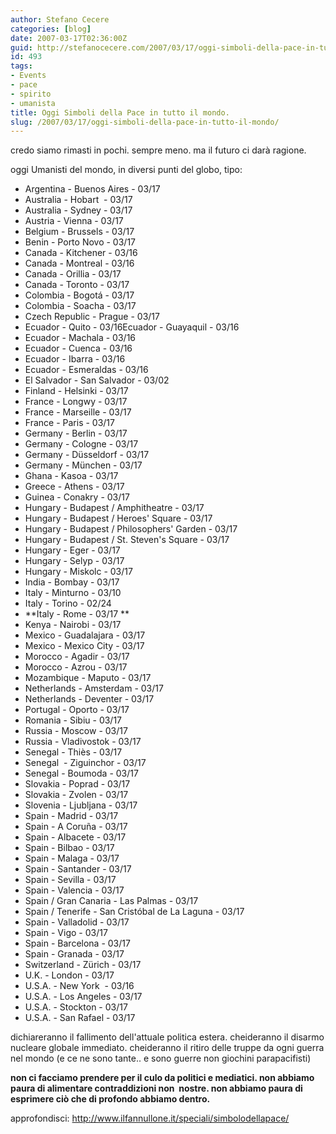 ```yaml
---
author: Stefano Cecere
categories: [blog]
date: 2007-03-17T02:36:00Z
guid: http://stefanocecere.com/2007/03/17/oggi-simboli-della-pace-in-tutto-il-mondo/
id: 493
tags:
- Events
- pace
- spirito
- umanista
title: Oggi Simboli della Pace in tutto il mondo.
slug: /2007/03/17/oggi-simboli-della-pace-in-tutto-il-mondo/
---
```


credo siamo rimasti in pochi. sempre meno. ma il futuro ci darà ragione.

oggi Umanisti del mondo, in diversi punti del globo, tipo:

- Argentina - Buenos Aires - 03/17
- Australia - Hobart  - 03/17
- Australia - Sydney - 03/17
- Austria - Vienna - 03/17
- Belgium - Brussels - 03/17
- Benin - Porto Novo - 03/17
- Canada - Kitchener - 03/16
- Canada - Montreal - 03/16
- Canada - Orillia - 03/17
- Canada - Toronto - 03/17
- Colombia - Bogotá - 03/17
- Colombia - Soacha - 03/17
- Czech Republic - Prague - 03/17
- Ecuador - Quito - 03/16Ecuador - Guayaquil - 03/16
- Ecuador - Machala - 03/16
- Ecuador - Cuenca - 03/16
- Ecuador - Ibarra - 03/16
- Ecuador - Esmeraldas - 03/16
- El Salvador - San Salvador - 03/02
- Finland - Helsinki - 03/17
- France - Longwy - 03/17
- France - Marseille - 03/17
- France - Paris - 03/17
- Germany - Berlin - 03/17
- Germany - Cologne - 03/17
- Germany - Düsseldorf - 03/17
- Germany - München - 03/17
- Ghana - Kasoa - 03/17
- Greece - Athens - 03/17
- Guinea - Conakry - 03/17
- Hungary - Budapest / Amphitheatre - 03/17
- Hungary - Budapest / Heroes' Square - 03/17
- Hungary - Budapest / Philosophers' Garden - 03/17
- Hungary - Budapest / St. Steven's Square - 03/17
- Hungary - Eger - 03/17
- Hungary - Selyp - 03/17
- Hungary - Miskolc - 03/17
- India - Bombay - 03/17
- Italy - Minturno - 03/10
- Italy - Torino - 02/24
- **Italy - Rome - 03/17 **
- Kenya - Nairobi - 03/17
- Mexico - Guadalajara - 03/17
- Mexico - Mexico City - 03/17
- Morocco - Agadir - 03/17
- Morocco - Azrou - 03/17
- Mozambique - Maputo - 03/17
- Netherlands - Amsterdam - 03/17
- Netherlands - Deventer - 03/17
- Portugal - Oporto - 03/17
- Romania - Sibiu - 03/17
- Russia - Moscow - 03/17
- Russia - Vladivostok - 03/17
- Senegal - Thiès - 03/17
- Senegal  - Ziguinchor - 03/17
- Senegal - Boumoda - 03/17
- Slovakia - Poprad - 03/17
- Slovakia - Zvolen - 03/17
- Slovenia - Ljubljana - 03/17
- Spain - Madrid - 03/17
- Spain - A Coruña - 03/17
- Spain - Albacete - 03/17
- Spain - Bilbao - 03/17
- Spain - Malaga - 03/17
- Spain - Santander - 03/17
- Spain - Sevilla - 03/17
- Spain - Valencia - 03/17
- Spain / Gran Canaria - Las Palmas - 03/17
- Spain / Tenerife - San Cristóbal de La Laguna - 03/17
- Spain - Valladolid - 03/17
- Spain - Vigo - 03/17
- Spain - Barcelona - 03/17
- Spain - Granada - 03/17
- Switzerland - Zürich - 03/17
- U.K. - London - 03/17
- U.S.A. - New York  - 03/16
- U.S.A. - Los Angeles - 03/17
- U.S.A. - Stockton - 03/17
- U.S.A. - San Rafael - 03/17

dichiareranno il fallimento dell'attuale politica estera. cheideranno il disarmo nucleare globale immediato. cheideranno il ritiro delle truppe da ogni guerra nel mondo (e ce ne sono tante.. e sono guerre non giochini parapacifisti)

**non ci facciamo prendere per il culo da politici e mediatici. non abbiamo paura di alimentare contraddizioni non  nostre. non abbiamo paura di esprimere ciò che di profondo abbiamo dentro.**

approfondisci: <a href="http://www.ilfannullone.it/speciali/simbolodellapace/" target="_blank">http://www.ilfannullone.it/speciali/simbolodellapace/</a>